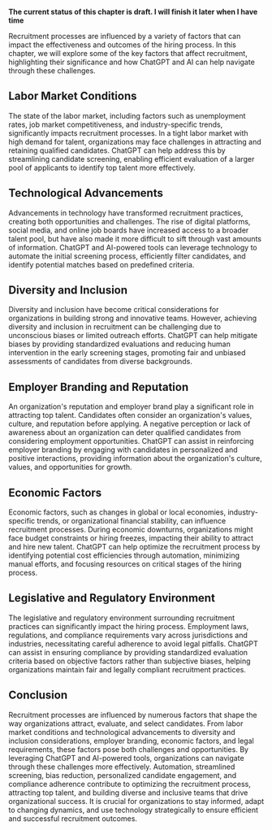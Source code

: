 **The current status of this chapter is draft. I will finish it later when I have time**

Recruitment processes are influenced by a variety of factors that can impact the effectiveness and outcomes of the hiring process. In this chapter, we will explore some of the key factors that affect recruitment, highlighting their significance and how ChatGPT and AI can help navigate through these challenges.

Labor Market Conditions
-----------------------

The state of the labor market, including factors such as unemployment rates, job market competitiveness, and industry-specific trends, significantly impacts recruitment processes. In a tight labor market with high demand for talent, organizations may face challenges in attracting and retaining qualified candidates. ChatGPT can help address this by streamlining candidate screening, enabling efficient evaluation of a larger pool of applicants to identify top talent more effectively.

Technological Advancements
--------------------------

Advancements in technology have transformed recruitment practices, creating both opportunities and challenges. The rise of digital platforms, social media, and online job boards have increased access to a broader talent pool, but have also made it more difficult to sift through vast amounts of information. ChatGPT and AI-powered tools can leverage technology to automate the initial screening process, efficiently filter candidates, and identify potential matches based on predefined criteria.

Diversity and Inclusion
-----------------------

Diversity and inclusion have become critical considerations for organizations in building strong and innovative teams. However, achieving diversity and inclusion in recruitment can be challenging due to unconscious biases or limited outreach efforts. ChatGPT can help mitigate biases by providing standardized evaluations and reducing human intervention in the early screening stages, promoting fair and unbiased assessments of candidates from diverse backgrounds.

Employer Branding and Reputation
--------------------------------

An organization's reputation and employer brand play a significant role in attracting top talent. Candidates often consider an organization's values, culture, and reputation before applying. A negative perception or lack of awareness about an organization can deter qualified candidates from considering employment opportunities. ChatGPT can assist in reinforcing employer branding by engaging with candidates in personalized and positive interactions, providing information about the organization's culture, values, and opportunities for growth.

Economic Factors
----------------

Economic factors, such as changes in global or local economies, industry-specific trends, or organizational financial stability, can influence recruitment processes. During economic downturns, organizations might face budget constraints or hiring freezes, impacting their ability to attract and hire new talent. ChatGPT can help optimize the recruitment process by identifying potential cost efficiencies through automation, minimizing manual efforts, and focusing resources on critical stages of the hiring process.

Legislative and Regulatory Environment
--------------------------------------

The legislative and regulatory environment surrounding recruitment practices can significantly impact the hiring process. Employment laws, regulations, and compliance requirements vary across jurisdictions and industries, necessitating careful adherence to avoid legal pitfalls. ChatGPT can assist in ensuring compliance by providing standardized evaluation criteria based on objective factors rather than subjective biases, helping organizations maintain fair and legally compliant recruitment practices.

Conclusion
----------

Recruitment processes are influenced by numerous factors that shape the way organizations attract, evaluate, and select candidates. From labor market conditions and technological advancements to diversity and inclusion considerations, employer branding, economic factors, and legal requirements, these factors pose both challenges and opportunities. By leveraging ChatGPT and AI-powered tools, organizations can navigate through these challenges more effectively. Automation, streamlined screening, bias reduction, personalized candidate engagement, and compliance adherence contribute to optimizing the recruitment process, attracting top talent, and building diverse and inclusive teams that drive organizational success. It is crucial for organizations to stay informed, adapt to changing dynamics, and use technology strategically to ensure efficient and successful recruitment outcomes.
